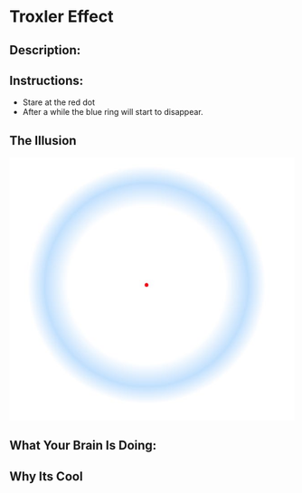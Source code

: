 # Troxler Effect

## Description:

## Instructions: 

* Stare at the red dot
* After a while the blue ring will start to disappear. 




## The Illusion


![alt text](TroxlerEffect.jpeg "'Cube'")







## What Your Brain Is Doing: 

## Why Its Cool